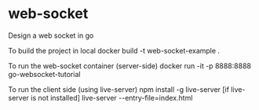 # web-socket
Design a web socket in go

To build the project in local
docker build -t web-socket-example .

To run the web-socket container (server-side)
docker run -it -p 8888:8888 go-websocket-tutorial

To run the client side (using live-server)
npm install -g live-server [if live-server is not installed]
live-server --entry-file=index.html